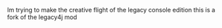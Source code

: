Im trying to make the creative flight of the legacy console edition this is a fork of the legacy4j mod
